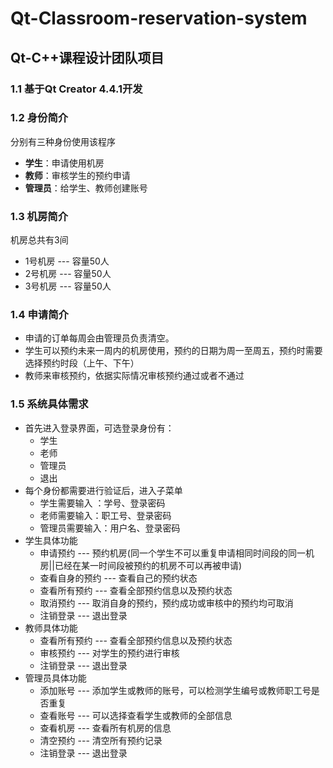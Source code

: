 # Qt-Classroom-reservation-system
## Qt-C++课程设计团队项目 
### 1.1 基于Qt Creator 4.4.1开发
### 1.2 身份简介

分别有三种身份使用该程序

* **学生**：申请使用机房
* **教师**：审核学生的预约申请
* **管理员**：给学生、教师创建账号

### 1.3 机房简介

机房总共有3间

* 1号机房   --- 容量50人
* 2号机房   --- 容量50人
* 3号机房   --- 容量50人

### 1.4 申请简介

* 申请的订单每周会由管理员负责清空。
* 学生可以预约未来一周内的机房使用，预约的日期为周一至周五，预约时需要选择预约时段（上午、下午）
* 教师来审核预约，依据实际情况审核预约通过或者不通过

### 1.5 系统具体需求

* 首先进入登录界面，可选登录身份有：
  * 学生
  * 老师
  * 管理员
  * 退出
* 每个身份都需要进行验证后，进入子菜单
  * 学生需要输入 ：学号、登录密码
  * 老师需要输入：职工号、登录密码
  * 管理员需要输入：用户名、登录密码
* 学生具体功能
  * 申请预约    ---   预约机房(同一个学生不可以重复申请相同时间段的同一机房||已经在某一时间段被预约的机房不可以再被申请)
  * 查看自身的预约    ---  查看自己的预约状态
  * 查看所有预约   ---   查看全部预约信息以及预约状态
  * 取消预约    ---   取消自身的预约，预约成功或审核中的预约均可取消
  * 注销登录    ---   退出登录
* 教师具体功能
  * 查看所有预约   ---   查看全部预约信息以及预约状态
  * 审核预约    ---   对学生的预约进行审核
  * 注销登录    ---   退出登录
* 管理员具体功能
  * 添加账号    ---   添加学生或教师的账号，可以检测学生编号或教师职工号是否重复
  * 查看账号    ---   可以选择查看学生或教师的全部信息
  * 查看机房    ---   查看所有机房的信息
  * 清空预约    ---   清空所有预约记录
  * 注销登录    ---   退出登录
